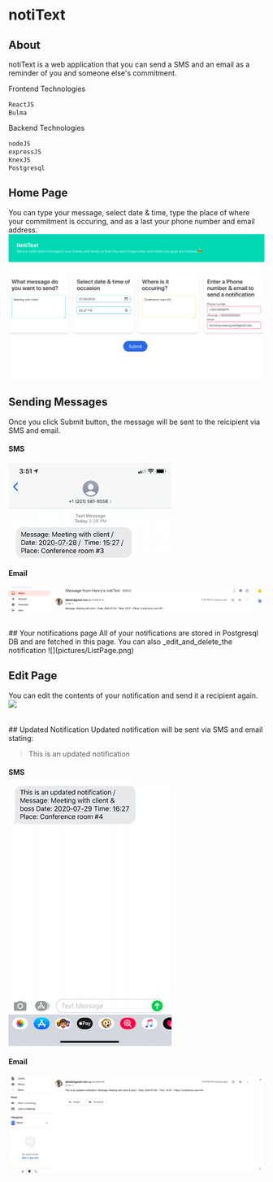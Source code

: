 # notiText

## About
notiText is a web application that you can send a SMS and an email as a reminder of you and someone else's commitment.

Frontend Technologies
```
ReactJS
Bulma
```

Backend Technologies
```
nodeJS
expressJS
KnexJS
Postgresql
```

<h>

## Home Page
You can type your message, select date & time, type the place of where your commitment is occuring, and as a last your phone number and email address.
![](pictures/HomePage.png)

## Sending Messages
Once you click Submit button, the message will be sent to the reicipient via SMS and email.

#### SMS                         
![](pictures/Text1.png)            


#### Email
![](pictures/email-notification-1.png)

<br>
## Your notifications page
All of your notifications are stored in Postgresql DB and are fetched in this page. You can also _edit_and_delete_the notification
![](pictures/ListPage.png)

## Edit Page
You can edit the contents of your notification and send it a recipient again. 
![](pictures/EditPage.ong)

<br>
## Updated Notification
Updated notification will be sent via SMS and email stating:

> This is an updated notification

#### SMS
![](pictures/Text2.png)

#### Email
![](pictures/email-notification-2.png)



